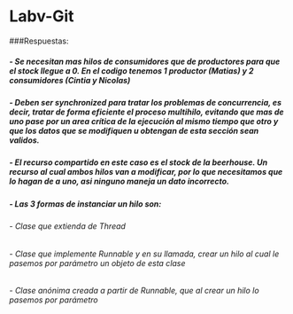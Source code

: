 # Labv-Git

###Respuestas:
##### - Se necesitan mas hilos de consumidores que de productores para que el stock llegue a 0. En el codigo tenemos 1 productor (Matias) y 2 consumidores (Cintia y Nicolas)
##### - Deben ser synchronized para tratar los problemas de concurrencia, es decir, tratar de forma eficiente el proceso multihilo, evitando que mas de uno pase por un area crítica de la ejecución al mismo tiempo que otro y que los datos que se modifiquen u obtengan de esta sección sean validos.
##### - El recurso compartido en este caso es el stock de la beerhouse. Un recurso al cual ambos hilos van a modificar, por lo que necesitamos que lo hagan de a uno, asi ninguno maneja un dato incorrecto.
##### - Las 3 formas de instanciar un hilo son:
###### - Clase que extienda de Thread
###### - Clase que implemente Runnable y en su llamada, crear un hilo al cual le pasemos por parámetro un objeto de esta clase
###### - Clase anónima creada a partir de Runnable, que al crear un hilo lo pasemos por parámetro